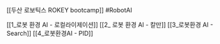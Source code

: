 [[두산 로보틱스 ROKEY bootcamp]]
#RobotAI 

[[1_로봇 환경 AI - 로컬라이제이션]]
[[2_ 로봇 환경 AI - 칼만]]
[[3_로봇환경 AI - Search]]
[[4_로봇환경AI - PID]]

